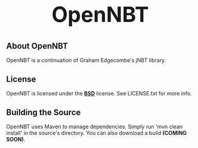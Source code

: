 <b><center><h1>OpenNBT</h></center></b>
==============



<b>About OpenNBT</b>
--------------

OpenNBT is a continuation of Graham Edgecombe's jNBT library.


<b>License</b>
--------------

OpenNBT is licensed under the <b>[BSD](http://www.opensource.org/licenses/BSD-3-Clause)</b> license. See LICENSE.txt for more info.


<b>Building the Source</b>
--------------

OpenNBT uses Maven to manage dependencies. Simply run 'mvn clean install' in the source's directory. You can also download a build <b>(COMING SOON)</b>.
